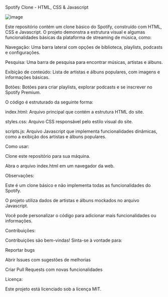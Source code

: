 Spotify Clone - HTML, CSS & Javascript

![image](https://github.com/user-attachments/assets/ecc24626-add2-4423-b479-f33db6bb563c)



Este repositório contém um clone básico do Spotify, construído com HTML, CSS e Javascript. O projeto demonstra a estrutura visual e algumas funcionalidades básicas da plataforma de streaming de música, como:

Navegação: Uma barra lateral com opções de biblioteca, playlists, podcasts e configurações.

Pesquisa: Uma barra de pesquisa para encontrar músicas, artistas e álbuns.

Exibição de conteúdo: Lista de artistas e álbuns populares, com imagens e informações básicas.

Botões: Botões para criar playlists, explorar podcasts e se inscrever no Spotify Premium.

O código é estruturado da seguinte forma:

index.html: Arquivo principal que contém a estrutura HTML do site.

styles.css: Arquivo CSS responsável pelo estilo visual do site.

scripts.js: Arquivo Javascript que implementa funcionalidades dinâmicas, como a exibição dos artistas e álbuns populares.

Como usar:

Clone este repositório para sua máquina.

Abra o arquivo index.html em um navegador da web.

Observações:

Este é um clone básico e não implementa todas as funcionalidades do Spotify.

O projeto utiliza dados de artistas e álbuns mockados no arquivo Javascript.

Você pode personalizar o código para adicionar mais funcionalidades ou informações.

Contribuições:

Contribuições são bem-vindas! Sinta-se à vontade para:

Reportar bugs

Abrir Issues com sugestões de melhorias

Criar Pull Requests com novas funcionalidades

Licença:

Este projeto está licenciado sob a licença MIT.
